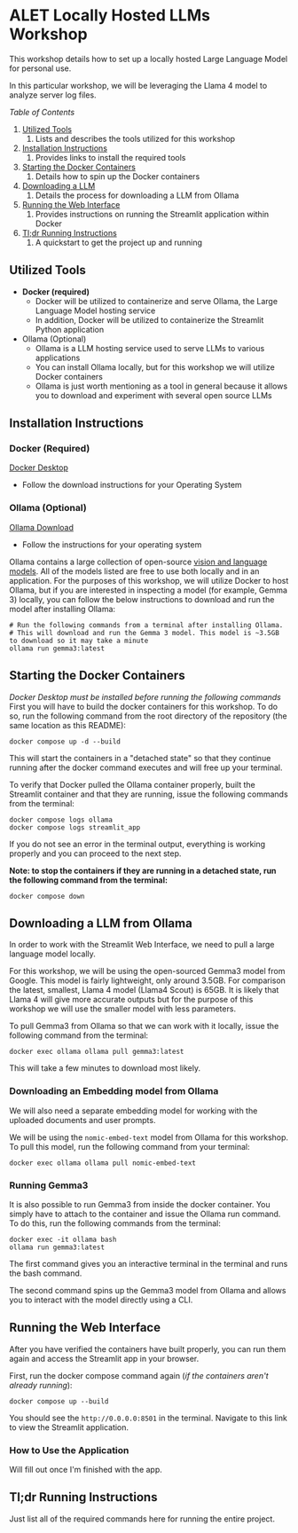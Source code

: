 # ALET Locally Hosted LLMs Workshop 
This workshop details how to set up a locally hosted Large Language Model for personal use. 

In this particular workshop, we will be leveraging the Llama 4 model to analyze server log files. 

_Table of Contents_ 
1. [Utilized Tools](#utilized-tools)
    1. Lists and describes the tools utilized for this workshop 
2. [Installation Instructions](#installation-instructions)
    1. Provides links to install the required tools 
3. [Starting the Docker Containers](#starting-the-docker-containers)
    1. Details how to spin up the Docker containers 
4. [Downloading a LLM](#downloading-a-llm-from-ollama)
    1. Details the process for downloading a LLM from Ollama 
5. [Running the Web Interface](#running-the-web-interface)
    1. Provides instructions on running the Streamlit application within Docker 
6. [Tl;dr Running Instructions](#tldr-running-instructions)
    1. A quickstart to get the project up and running 

## Utilized Tools 
- **Docker (required)**
    - Docker will be utilized to containerize and serve Ollama, the Large Language Model hosting service
    - In addition, Docker will be utilized to containerize the Streamlit Python application
- Ollama (Optional)
    - Ollama is a LLM hosting service used to serve LLMs to various applications 
    - You can install Ollama locally, but for this workshop we will utilize Docker containers 
    - Ollama is just worth mentioning as a tool in general because it allows you to download and experiment with several open source LLMs


## Installation Instructions 
### Docker (Required)
[Docker Desktop](https://docs.docker.com/get-started/introduction/get-docker-desktop/)
- Follow the download instructions for your Operating System 

### Ollama (Optional)
[Ollama Download](https://ollama.com/download)
- Follow the instructions for your operating system 

Ollama contains a large collection of open-source [vision and language models](https://ollama.com/search). All of the models listed are free to use both locally and in an application. For the purposes of this workshop, we will utilize Docker to host Ollama, but if you are interested in inspecting a model (for example, Gemma 3) locally, you can follow the below instructions to download and run the model after installing Ollama: 

```
# Run the following commands from a terminal after installing Ollama. 
# This will download and run the Gemma 3 model. This model is ~3.5GB to download so it may take a minute
ollama run gemma3:latest
```

## Starting the Docker Containers
*Docker Desktop must be installed before running the following commands*
First you will have to build the docker containers for this workshop. To do so, run the following command from the root directory of the repository (the same location as this README): 
```
docker compose up -d --build
```

This will start the containers in a "detached state" so that they continue running after the docker command executes and will free up your terminal. 

To verify that Docker pulled the Ollama container properly, built the Streamlit container and that they are running, issue the following commands from the terminal: 
```
docker compose logs ollama 
docker compose logs streamlit_app
```

If you do not see an error in the terminal output, everything is working properly and you can proceed to the next step. 

**Note: to stop the containers if they are running in a detached state, run the following command from the terminal:**
```
docker compose down 
```

## Downloading a LLM from Ollama 
In order to work with the Streamlit Web Interface, we need to pull a large language model locally. 

For this workshop, we will be using the open-sourced Gemma3 model from Google. This model is fairly lightweight, only around 3.5GB. For comparison the latest, smallest, Llama 4 model (Llama4 Scout) is 65GB. It is likely that Llama 4 will give more accurate outputs but for the purpose of this workshop we will use the smaller model with less parameters. 

To pull Gemma3 from Ollama so that we can work with it locally, issue the following command from the terminal: 
```
docker exec ollama ollama pull gemma3:latest
```

This will take a few minutes to download most likely. 

### Downloading an Embedding model from Ollama 
We will also need a separate embedding model for working with the uploaded documents and user prompts. 

We will be using the `nomic-embed-text` model from Ollama for this workshop. To pull this model, run the following command from your terminal: 

```
docker exec ollama ollama pull nomic-embed-text
```

### Running Gemma3
It is also possible to run Gemma3 from inside the docker container. You simply have to attach to the container and issue the Ollama run command. To do this, run the following commands from the terminal: 

```
docker exec -it ollama bash 
ollama run gemma3:latest
```

The first command gives you an interactive terminal in the terminal and runs the bash command. 

The second command spins up the Gemma3 model from Ollama and allows you to interact with the model directly using a CLI. 

## Running the Web Interface 
After you have verified the containers have built properly, you can run them again and access the Streamlit app in your browser. 

First, run the docker compose command again (*if the containers aren't already running*):
```
docker compose up --build 
```

You should see the `http://0.0.0.0:8501` in the terminal. Navigate to this link to view the Streamlit application. 

### How to Use the Application
Will fill out once I'm finished with the app. 

## Tl;dr Running Instructions 
Just list all of the required commands here for running the entire project. 